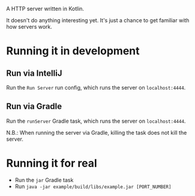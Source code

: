 A HTTP server written in Kotlin.

It doesn't do anything interesting yet. It's just a chance to get familiar with how servers work.

# Running it in development

## Run via IntelliJ

Run the `Run Server` run config, which runs the server on `localhost:4444`.

## Run via Gradle

Run the `runServer` Gradle task, which runs the server on `localhost:4444`.

N.B.: When running the server via Gradle, killing the task does not kill the server.

# Running it for real

* Run the `jar` Gradle task
* Run `java -jar example/build/libs/example.jar [PORT_NUMBER]`